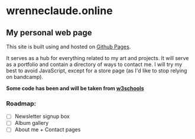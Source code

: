 # wrenneclaude.online
## My personal web page

This site is built using and hosted on [Github Pages](https://pages.github.com/).

It serves as a hub for everything related to my art and projects.
It will serve as a portfolio and contain a directory of ways to contact me.
I will try my best to avoid JavaScript, except for a store page (as I'd like to stop relying on bandcamp).

**Some code has been and will be taken from [w3schools](https://w3schools.com)**
### Roadmap:
- [ ] Newsletter signup box
- [ ] Album gallery
- [ ] About me + Contact pages
